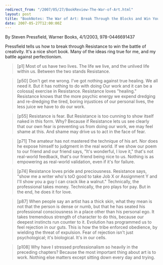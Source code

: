 ```yaml
---
redirect_from: "/2007/05/27/BookReview-The-War-of-Art.html"
layout: post
title: "BookNotes: The War of Art: Break Through the Blocks and Win Your Inner Creative Battles"
date: 2007-05-27T12:00:00Z
---
```

By Steven Pressfield, Warner Books, 4/1/2003, 978-0446691437

Pressfield tells us how to break through Resistance to win the
battle of creativity.  It's a nice short book.  Many of the ideas ring
true for me, and my battle against perfectionism.


> [p1] Most of us have two lives.  The life we live, and the unlived life
> within us.  Between the two stands Resistance.



> [p50]  Don't get me wrong. I've got nothing against true healing. We
> all need it. But it has nothing to do with doing Our work and it can
> be a colossa] exercise in Resistance. Resistance loves "healing."
> Resistance knows that the more psychic energy we expend dredging and
> re-dredging the tired, boring injustices of our personal lives, the
> less juice we have to do our work.



> [p55] Resistance is fear. But Resistance is too cunning to show itself
> naked in this form. Why? Because if Resistance lets us see clearly
> that our own fear is preventing us from doing our work, we may feel
> shame at this. And shame may drive us to act in the face of fear.



> [p71] The amateur has not mastered the technique of his art. Nor does
> he expose himself to judgment in the real world. If we show our poem
> to our friend and our friend says, "It's wonderful, I love it," that's
> not real-world feedback, that's our friend being nice to us. Nothing
> is as empowering as real-world validation, even if it's for failure.



> [p74] Resistance loves pride and preciousness. Resistance says, "show
> me a writer who's toO good to take Job X or Assignment Y and I'll show
> you a guy I can crack like a walnut." Technically, the professional
> takes money. Technically, the pro plays for pay. But in the end, he
> does it for love.  



> [p87] When people say an artist has a thick skin, what they mean is not
> that the person is dense or numb, but that he has seated his
> professional consciousness in a place other than his personal ego. It
> takes tremendous strength of character to do this, because our deepest
> instincts run counter to it. Evolution has programmed us to feel
> rejection in our guts. This is how the tribe enforced obedience, by
> wielding the threat of expulsion. Fear of rejection isn't just
> psychological; it's biological. It's in our cells.



> [p108] Why have I stressed professionalism so heavily in the preceding
> chapters? Because the most important thing about art is to
> work. Nothing else matters except sitting down every day and
> trying.
> 



